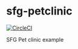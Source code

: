 # sfg-petclinic

[![CircleCI](https://circleci.com/gh/juandavidr/sfg-petclinic/tree/master.svg?style=svg)](https://circleci.com/gh/juandavidr/sfg-petclinic/tree/master)

SFG Pet clinic example
